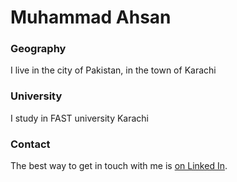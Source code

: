 # Muhammad Ahsan

### Geography

I live in the city of Pakistan, in the town of Karachi

### University

I study in FAST university Karachi
### Contact

The best way to get in touch with me is [on Linked In](https://www.linkedin.com/in/muhammad-ahsan-b43484225).
